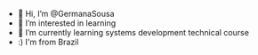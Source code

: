 - 👋 Hi, I’m @GermanaSousa
- 👀 I’m interested in learning
- 🌱 I’m currently learning systems development technical course
- :) I'm from Brazil
<!---
GermanaSousa/GermanaSousa is a ✨ special ✨ repository because its `README.md` (this file) appears on your GitHub profile.
You can click the Preview link to take a look at your changes.
--->
